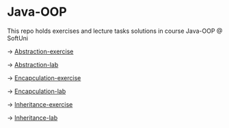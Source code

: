 # Java-OOP
This repo holds exercises and lecture tasks solutions in course Java-OOP @ SoftUni 

-> [Abstraction-exercise](exercise01_abstraction)

-> [Abstraction-lab](lab01_abstraction)

-> [Encapculation-exercise](exercise02_encapulation)

-> [Encapculation-lab](lab02_encapsulation)

-> [Inheritance-exercise](exercise03_inheritance)

-> [Inheritance-lab](lab03_inheritance)
